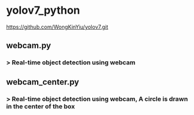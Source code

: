 # yolov7_python
https://github.com/WongKinYiu/yolov7.git

## webcam.py
### > Real-time object detection using webcam

## webcam_center.py
### > Real-time object detection using webcam, A circle is drawn in the center of the box
